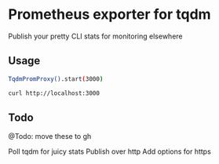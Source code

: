 # Prometheus exporter for tqdm

Publish your pretty CLI stats for monitoring elsewhere

## Usage

```sh
TqdmPromProxy().start(3000)

curl http://localhost:3000
```

## Todo

@Todo: move these to gh

Poll tqdm for juicy stats
Publish over http
Add options for https

